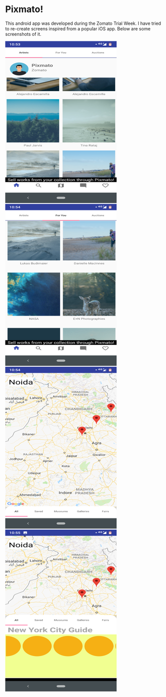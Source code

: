 # Pixmato!

This android app was developed during the Zomato Trial Week. I have tried to re-create screens inspired from a popular iOS app.
Below are some screenshots of it.


<img src="https://github.com/kaiserkumars/Pixmato/blob/master/ScreenShots/1.png" width="354" height="512" title="Github Logo"/> <img src="https://github.com/kaiserkumars/Pixmato/blob/master/ScreenShots/2.png" width="354" height="512" title="Github Logo"/> <br/>
<img src="https://github.com/kaiserkumars/Pixmato/blob/master/ScreenShots/3.png" width="354" height="512" title="Github Logo"/> <img src="https://github.com/kaiserkumars/Pixmato/blob/master/ScreenShots/4.png" width="354" height="512" title="Github Logo"/>

